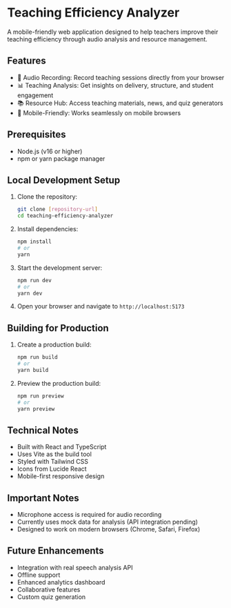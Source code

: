 # Teaching Efficiency Analyzer

A mobile-friendly web application designed to help teachers improve their teaching efficiency through audio analysis and resource management.

## Features

- 🎤 Audio Recording: Record teaching sessions directly from your browser
- 📊 Teaching Analysis: Get insights on delivery, structure, and student engagement
- 📚 Resource Hub: Access teaching materials, news, and quiz generators
- 📱 Mobile-Friendly: Works seamlessly on mobile browsers

## Prerequisites

- Node.js (v16 or higher)
- npm or yarn package manager

## Local Development Setup

1. Clone the repository:
   ```bash
   git clone [repository-url]
   cd teaching-efficiency-analyzer
   ```

2. Install dependencies:
   ```bash
   npm install
   # or
   yarn
   ```

3. Start the development server:
   ```bash
   npm run dev
   # or
   yarn dev
   ```

4. Open your browser and navigate to `http://localhost:5173`

## Building for Production

1. Create a production build:
   ```bash
   npm run build
   # or
   yarn build
   ```

2. Preview the production build:
   ```bash
   npm run preview
   # or
   yarn preview
   ```

## Technical Notes

- Built with React and TypeScript
- Uses Vite as the build tool
- Styled with Tailwind CSS
- Icons from Lucide React
- Mobile-first responsive design

## Important Notes

- Microphone access is required for audio recording
- Currently uses mock data for analysis (API integration pending)
- Designed to work on modern browsers (Chrome, Safari, Firefox)

## Future Enhancements

- Integration with real speech analysis API
- Offline support
- Enhanced analytics dashboard
- Collaborative features
- Custom quiz generation